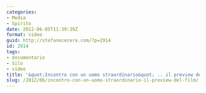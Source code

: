 ```yaml
---
categories:
- Media
- Spirito
date: 2012-06-05T11:39:39Z
format: video
guid: http://stefanocecere.com/?p=2914
id: 2914
tags:
- documentario
- Silo
- video
title: '&quot;Incontro con un uomo straordinario&quot; .. il preview del film'
slug: /2012/06/incontro-con-un-uomo-straordinario-il-preview-del-film/
---
```


